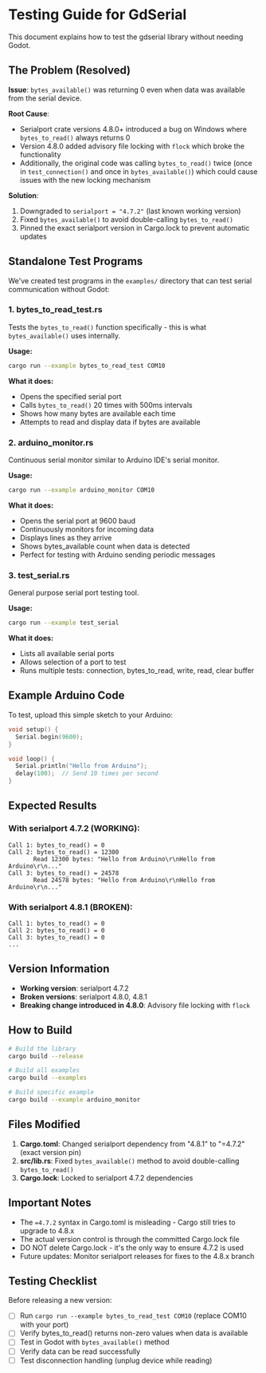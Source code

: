# Testing Guide for GdSerial

This document explains how to test the gdserial library without needing Godot.

## The Problem (Resolved)

**Issue**: `bytes_available()` was returning 0 even when data was available from the serial device.

**Root Cause**:
- Serialport crate versions 4.8.0+ introduced a bug on Windows where `bytes_to_read()` always returns 0
- Version 4.8.0 added advisory file locking with `flock` which broke the functionality
- Additionally, the original code was calling `bytes_to_read()` twice (once in `test_connection()` and once in `bytes_available()`) which could cause issues with the new locking mechanism

**Solution**:
1. Downgraded to `serialport = "4.7.2"` (last known working version)
2. Fixed `bytes_available()` to avoid double-calling `bytes_to_read()`
3. Pinned the exact serialport version in Cargo.lock to prevent automatic updates

## Standalone Test Programs

We've created test programs in the `examples/` directory that can test serial communication without Godot:

### 1. bytes_to_read_test.rs
Tests the `bytes_to_read()` function specifically - this is what `bytes_available()` uses internally.

**Usage:**
```bash
cargo run --example bytes_to_read_test COM10
```

**What it does:**
- Opens the specified serial port
- Calls `bytes_to_read()` 20 times with 500ms intervals
- Shows how many bytes are available each time
- Attempts to read and display data if bytes are available

### 2. arduino_monitor.rs
Continuous serial monitor similar to Arduino IDE's serial monitor.

**Usage:**
```bash
cargo run --example arduino_monitor COM10
```

**What it does:**
- Opens the serial port at 9600 baud
- Continuously monitors for incoming data
- Displays lines as they arrive
- Shows bytes_available count when data is detected
- Perfect for testing with Arduino sending periodic messages

### 3. test_serial.rs
General purpose serial port testing tool.

**Usage:**
```bash
cargo run --example test_serial
```

**What it does:**
- Lists all available serial ports
- Allows selection of a port to test
- Runs multiple tests: connection, bytes_to_read, write, read, clear buffer

## Example Arduino Code

To test, upload this simple sketch to your Arduino:

```cpp
void setup() {
  Serial.begin(9600);
}

void loop() {
  Serial.println("Hello from Arduino");
  delay(100);  // Send 10 times per second
}
```

## Expected Results

### With serialport 4.7.2 (WORKING):
```
Call 1: bytes_to_read() = 0
Call 2: bytes_to_read() = 12300
       Read 12300 bytes: "Hello from Arduino\r\nHello from Arduino\r\n..."
Call 3: bytes_to_read() = 24578
       Read 24578 bytes: "Hello from Arduino\r\nHello from Arduino\r\n..."
```

### With serialport 4.8.1 (BROKEN):
```
Call 1: bytes_to_read() = 0
Call 2: bytes_to_read() = 0
Call 3: bytes_to_read() = 0
...
```

## Version Information

- **Working version**: serialport 4.7.2
- **Broken versions**: serialport 4.8.0, 4.8.1
- **Breaking change introduced in 4.8.0**: Advisory file locking with `flock`

## How to Build

```bash
# Build the library
cargo build --release

# Build all examples
cargo build --examples

# Build specific example
cargo build --example arduino_monitor
```

## Files Modified

1. **Cargo.toml**: Changed serialport dependency from "4.8.1" to "=4.7.2" (exact version pin)
2. **src/lib.rs**: Fixed `bytes_available()` method to avoid double-calling `bytes_to_read()`
3. **Cargo.lock**: Locked to serialport 4.7.2 dependencies

## Important Notes

- The `=4.7.2` syntax in Cargo.toml is misleading - Cargo still tries to upgrade to 4.8.x
- The actual version control is through the committed Cargo.lock file
- DO NOT delete Cargo.lock - it's the only way to ensure 4.7.2 is used
- Future updates: Monitor serialport releases for fixes to the 4.8.x branch

## Testing Checklist

Before releasing a new version:

- [ ] Run `cargo run --example bytes_to_read_test COM10` (replace COM10 with your port)
- [ ] Verify bytes_to_read() returns non-zero values when data is available
- [ ] Test in Godot with `bytes_available()` method
- [ ] Verify data can be read successfully
- [ ] Test disconnection handling (unplug device while reading)
